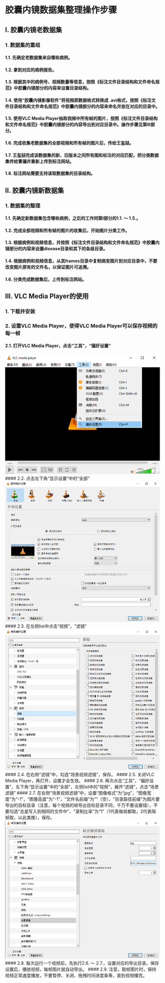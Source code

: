 # 胶囊内镜数据集整理操作步骤

## I. 胶囊内镜老数据集
### 1. 数据集的重组
#### 1.1. 先确定老数据集来自哪些病例。
#### 1.2. 拿到对应的病例报告。
#### 1.3. 根据其中的病例号、视频数量等信息，按照《标注文件目录结构和文件命名规范》中胶囊内镜部分的内容来设置目录结构。
#### 1.4. 使用“胶囊内镜影像软件”将视频原数据格式转换成 .avi格式，按照《标注文件目录结构和文件命名规范》中胶囊内镜部分的内容来命名并放在对应的目录中。
#### 1.5. 使用VLC Media Player抽取视频中所有帧的图片，按照《标注文件目录结构和文件命名规范》中胶囊内镜部分的内容导出到对应目录中。操作步骤见第III部分。
#### 1.6. 完成收集老数据集的全部视频和所有帧的图片后，传给王玺喆。
#### 1.7. 王玺喆完成该数据集的新、旧版本之间所有图和标注的对应匹配，把分类数据集传给曹骧并重新上传到标注网站。
#### 1.8. 标注网站需要支持读取数据集的目录结构。

## II. 胶囊内镜新数据集
### 1. 数据集的整理
#### 1.1. 先确定新数据集包含哪些病例，之后的工作同第I部分的1.1. ～ 1.5.。
#### 1.2. 完成全部视频和所有帧的图片的收集后，开始图片分类工作。
#### 1.3. 根据病例和视频信息，并按照《标注文件目录结构和文件命名规范》中胶囊内镜部分的内容来设置disease目录和其下的各级目录。
#### 1.4. 根据病例和视频信息，从其frames目录中复制病变图片到对应目录中，不要改变图片原有的文件名，以保证图片可追溯。
#### 1.6. 分类完成数据集后，上传到标注网站。

## III. VLC Media Player的使用
### 1. 下载并安装
### 2. 设置VLC Media Player，使得VLC Media Player可以保存视频的每一帧
#### 2.1. 打开VLC Media Player，点击“工具”，“偏好设置”
<img src="https://github.com/wangxizhe2017/XY_Cap_Endo_Dataset_Guide/blob/main/images/1.png" width="640">
#### 2.2. 点击左下角“显示设置”中的“全部”
<img src="https://github.com/wangxizhe2017/XY_Cap_Endo_Dataset_Guide/blob/main/images/2.png" width="512">
#### 2.3. 在左侧list中点击“视频”，“滤镜”
<img src="https://github.com/wangxizhe2017/XY_Cap_Endo_Dataset_Guide/blob/main/images/3.png" width="512">
#### 2.4. 在右侧“滤镜”中，勾选“场景视频滤镜”，保存。
#### 2.5. 关闭VLC Media Player，再打开，设置才会生效。
#### 2.6. 再次点击“工具”，“偏好设置”，左下角“显示设置”中的“全部”，左侧list中的“视频”，展开“滤镜”，点击“场景滤镜”
#### 2.7. 在右侧“场景视频滤镜”中，设置“图像格式”为“jpg”，“图像宽度”为“-1”，“图像高度”为“-1”，“文件名前缀”为“”（空），“目录路径前缀”为图片要导出的目标目录（注意，每个视频的帧导出目标目录不同，千万不要设置错），不要勾选“总是写入到相同的文件中”，“录制比率”为“1”（1代表每帧都取，2代表隔帧取，以此类推），保存。
<img src="https://github.com/wangxizhe2017/XY_Cap_Endo_Dataset_Guide/blob/main/images/4.png" width="512">
#### 2.8. 每次运行一个视频前，先执行2.6. ～ 2.7.，设置对应的导出目录。保存设置后，播放视频，每帧图片就自动导出。
#### 2.9. 注意，取帧图片时，保持视频正常速度播放，不要暂停、关闭、拖拽时间进度条等，直到视频播完。


